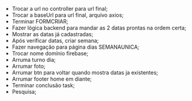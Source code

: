 * Trocar a url no controller para url final;
* Trocar a baseUrl para url final, arquivo axios;
* Terminar FORMCRIAR;
* Fazer lógica backend para mandar as 2 datas prontas na ordem certa;
* Mostrar as datas já cadastradas;
* Após verificar datas, criar semana;
* Fazer navegação para página dias SEMANAUNICA;
* Trocar nome domínio firebase;
* Arruma turno dia;
* Arrumar foto;
* Arrumar btn para voltar quando mostra datas ja existentes;
* Arrumar footer home em diante;
* Terminar conclusão task;
* Pesquisa;